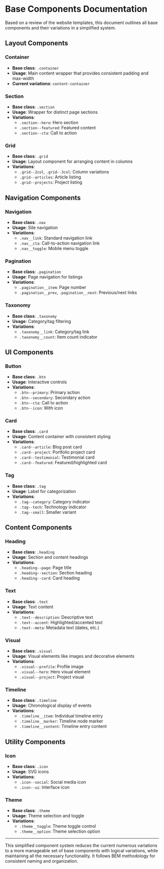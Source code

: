 # Base Components Documentation

Based on a review of the website templates, this document outlines all base components and their variations in a simplified system.

## Layout Components

### Container
- **Base class**: `.container`
- **Usage**: Main content wrapper that provides consistent padding and max-width
- **Current variations**: `content-container`

### Section
- **Base class**: `.section`
- **Usage**: Wrapper for distinct page sections
- **Variations**: 
  - `.section--hero`: Hero section
  - `.section--featured`: Featured content
  - `.section--cta`: Call to action

### Grid
- **Base class**: `.grid`
- **Usage**: Layout component for arranging content in columns
- **Variations**:
  - `.grid--2col`, `.grid--3col`: Column variations
  - `.grid--articles`: Article listing
  - `.grid--projects`: Project listing

## Navigation Components

### Navigation
- **Base class**: `.nav`
- **Usage**: Site navigation
- **Variations**:
  - `.nav__link`: Standard navigation link
  - `.nav__cta`: Call-to-action navigation link
  - `.nav__toggle`: Mobile menu toggle

### Pagination
- **Base class**: `.pagination`
- **Usage**: Page navigation for listings
- **Variations**:
  - `.pagination__item`: Page number
  - `.pagination__prev`, `.pagination__next`: Previous/next links

### Taxonomy
- **Base class**: `.taxonomy`
- **Usage**: Category/tag filtering
- **Variations**:
  - `.taxonomy__link`: Category/tag link
  - `.taxonomy__count`: Item count indicator

## UI Components

### Button
- **Base class**: `.btn`
- **Usage**: Interactive controls
- **Variations**:
  - `.btn--primary`: Primary action
  - `.btn--secondary`: Secondary action
  - `.btn--cta`: Call to action
  - `.btn--icon`: With icon

### Card
- **Base class**: `.card`
- **Usage**: Content container with consistent styling
- **Variations**:
  - `.card--article`: Blog post card
  - `.card--project`: Portfolio project card
  - `.card--testimonial`: Testimonial card
  - `.card--featured`: Featured/highlighted card

### Tag
- **Base class**: `.tag`
- **Usage**: Label for categorization
- **Variations**:
  - `.tag--category`: Category indicator
  - `.tag--tech`: Technology indicator
  - `.tag--small`: Smaller variant

## Content Components

### Heading
- **Base class**: `.heading`
- **Usage**: Section and content headings
- **Variations**:
  - `.heading--page`: Page title
  - `.heading--section`: Section heading
  - `.heading--card`: Card heading

### Text
- **Base class**: `.text`
- **Usage**: Text content
- **Variations**:
  - `.text--description`: Descriptive text
  - `.text--accent`: Highlighted/accented text
  - `.text--meta`: Metadata text (dates, etc.)

### Visual
- **Base class**: `.visual`
- **Usage**: Visual elements like images and decorative elements
- **Variations**:
  - `.visual--profile`: Profile image
  - `.visual--hero`: Hero visual element
  - `.visual--project`: Project visual

### Timeline
- **Base class**: `.timeline`
- **Usage**: Chronological display of events
- **Variations**:
  - `.timeline__item`: Individual timeline entry
  - `.timeline__marker`: Timeline node marker
  - `.timeline__content`: Timeline entry content

## Utility Components

### Icon
- **Base class**: `.icon`
- **Usage**: SVG icons
- **Variations**:
  - `.icon--social`: Social media icon
  - `.icon--ui`: Interface icon

### Theme
- **Base class**: `.theme`
- **Usage**: Theme selection and toggle
- **Variations**:
  - `.theme__toggle`: Theme toggle control
  - `.theme__option`: Theme selection option

---

This simplified component system reduces the current numerous variations to a more manageable set of base components with logical variations, while maintaining all the necessary functionality. It follows BEM methodology for consistent naming and organization.
